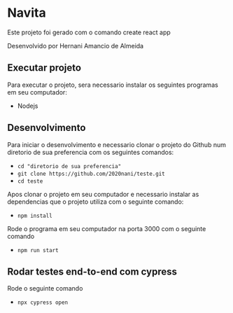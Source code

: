 # Navita

Este projeto foi gerado com o comando create react app

Desenvolvido por Hernani Amancio de Almeida


## Executar projeto

Para executar o projeto, sera necessario instalar os seguintes programas em seu computador:

- Nodejs 


## Desenvolvimento

Para iniciar o desenvolvimento e necessario clonar o projeto do Github num diretorio de sua preferencia com os seguintes comandos:


- `cd "diretorio de sua preferencia"`
- `git clone https://github.com/2020nani/teste.git`
- `cd teste`


Apos clonar o projeto em seu computador e necessario instalar as dependencias que o projeto utiliza com o seguinte comando:


- `npm install`

Rode o programa em seu computador na porta 3000 com o seguinte comando

- `npm run start`

## Rodar testes end-to-end com cypress

Rode o seguinte comando 
- `npx cypress open`

